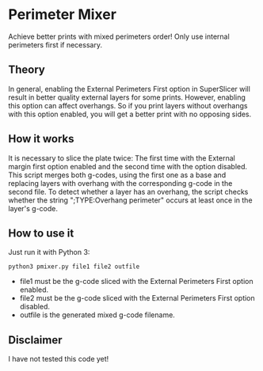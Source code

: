 # Perimeter Mixer
Achieve better prints with mixed perimeters order! Only use internal perimeters first if necessary.

## Theory
In general, enabling the External Perimeters First option in SuperSlicer will result in better quality external layers for some prints. However, enabling this option can affect overhangs. So if you print layers without overhangs with this option enabled, you will get a better print with no opposing sides.

## How it works
It is necessary to slice the plate twice: The first time with the External margin first option enabled and the second time with the option disabled. This script merges both g-codes, using the first one as a base and replacing layers with overhang with the corresponding g-code in the second file. To detect whether a layer has an overhang, the script checks whether the string ";TYPE:Overhang perimeter" occurs at least once in the layer's g-code.

## How to use it
Just run it with Python 3:

```python3 pmixer.py file1 file2 outfile```

- file1 must be the g-code sliced with the External Perimeters First option enabled. 
- file2 must be the g-code sliced with the External Perimeters First option disabled.
- outfile is the generated mixed g-code filename.

## Disclaimer
I have not tested this code yet!
